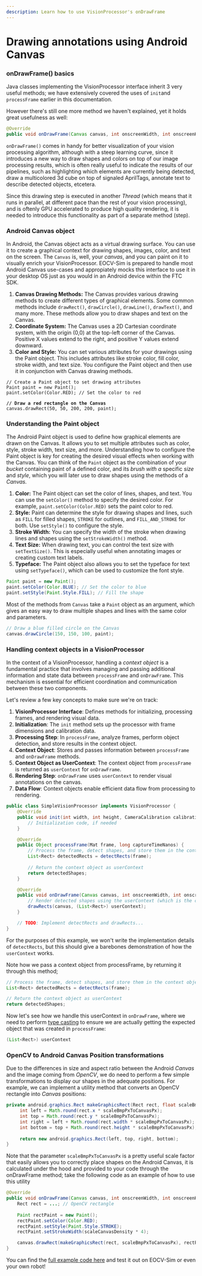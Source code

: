 ```yaml
---
description: Learn how to use VisionProcessor's onDrawFrame
---
```


# Drawing annotations using Android Canvas

### onDrawFrame() basics

Java classes implementing the VisionProcessor interface inherit 3 very useful methods; we have extensively covered the uses of `init`and `processFrame` earlier in this documentation.&#x20;

However there's still one more method we haven't explained, yet it holds great usefulness as well:

```java
@Override
public void onDrawFrame(Canvas canvas, int onscreenWidth, int onscreenHeight, float scaleBmpPxToCanvasPx, float scaleCanvasDensity, Object userContext)
```

`onDrawFrame()` comes in handy for better visualization of your vision processing algorithm, although with a steep learning curve, since it introduces a new way to draw shapes and colors on top of our image processing results, which is often really useful to indicate the results of our pipelines, such as highlighting which elements are currently being detected, draw a multicolored 3d cube on top of signaled AprilTags, annotate text to describe detected objects, etcetera.

Since this drawing step is executed in another _Thread_ (which means that it runs in parallel, at different pace than the rest of your vision processing), and is oftenly GPU accelerated to produce high quality rendering, it is needed to introduce this functionality as part of a separate method (step).

### Android Canvas object

In Android, the Canvas object acts as a virtual drawing surface. You can use it to create a graphical context for drawing shapes, images, color, and text on the screen. The `Canvas` is, well, your _canvas_, and you can paint on it to visually enrich your VisionProcessor. EOCV-Sim is prepared to handle most Android Canvas use-cases and appropiately mocks this interface to use it in your desktop OS just as you would in an Android device within the FTC SDK.

1. **Canvas Drawing Methods:** The Canvas provides various drawing methods to create different types of graphical elements. Some common methods include `drawRect()`, `drawCircle()`, `drawLine()`, `drawText()`, and many more. These methods allow you to draw shapes and text on the Canvas.
2. **Coordinate System:** The Canvas uses a 2D Cartesian coordinate system, with the origin (0,0) at the top-left corner of the Canvas. Positive X values extend to the right, and positive Y values extend downward.
3. **Color and Style:** You can set various attributes for your drawings using the Paint object. This includes attributes like stroke color, fill color, stroke width, and text size. You configure the Paint object and then use it in conjunction with Canvas drawing methods.

<pre class="language-java"><code class="lang-java">// Create a Paint object to set drawing attributes
Paint paint = new Paint();
paint.setColor(Color.RED); // Set the color to red

<strong>// Draw a red rectangle on the Canvas
</strong>canvas.drawRect(50, 50, 200, 200, paint);
</code></pre>

### Understanding the Paint object

The Android Paint object is used to define how graphical elements are drawn on the Canvas. It allows you to set multiple attributes such as color, style, stroke width, text size, and more. Understanding how to configure the Paint object is key for creating the desired visual effects when working with the Canvas. You can think of the `Paint` object as the combination of your _bucket_ containing paint of a defined color, and its _brush with a_ specific _size_ and _style_, which you will later use to draw shapes using the methods of a _Canvas._

1. **Color:** The Paint object can set the color of lines, shapes, and text. You can use the `setColor()` method to specify the desired color. For example, `paint.setColor(Color.RED)` sets the paint color to red.
2. **Style:** Paint can determine the style for drawing shapes and lines, such as `FILL` for filled shapes, `STROKE` for outlines, and `FILL_AND_STROKE` for both. Use `setStyle()` to configure the style.
3. **Stroke Width:** You can specify the width of the stroke when drawing lines and shapes using the `setStrokeWidth()` method.
4. **Text Size:** When drawing text, you can control the text size with `setTextSize()`. This is especially useful when annotating images or creating custom text labels.
5. **Typeface:** The Paint object also allows you to set the typeface for text using `setTypeface()`, which can be used to customize the font style.

```java
Paint paint = new Paint();
paint.setColor(Color.BLUE); // Set the color to blue
paint.setStyle(Paint.Style.FILL); // Fill the shape
```

Most of the methods from `Canvas` take a `Paint` object as an argument, which gives an easy way to draw multiple shapes and lines with the same color and parameters.

```java
// Draw a blue filled circle on the Canvas
canvas.drawCircle(150, 150, 100, paint);
```

### Handling context objects in a VisionProcessor

In the context of a VisionProcessor, handling a _context object_ is a fundamental practice that involves managing and passing additional information and state data between `processFrame` and `onDrawFrame`. This mechanism is essential for efficient coordination and communication between these two components.&#x20;

Let's review a few key concepts to make sure we're on track:

1. **VisionProcessor Interface**: Defines methods for initializing, processing frames, and rendering visual data.
2. **Initialization**: The `init` method sets up the processor with frame dimensions and calibration data.
3. **Processing Step**: In `processFrame`, analyze frames, perform object detection, and store results in the context object.
4. **Context Object**: Stores and passes information between `processFrame` and `onDrawFrame` methods.
5. **Context Object as UserContext**: The context object from `processFrame` is returned as `userContext` for `onDrawFrame`.
6. **Rendering Step**: `onDrawFrame` uses `userContext` to render visual annotations on the canvas.
7. **Data Flow**: Context objects enable efficient data flow from processing to rendering.

```java
public class SimpleVisionProcessor implements VisionProcessor {
    @Override
    public void init(int width, int height, CameraCalibration calibration) {
        // Initialization code, if needed
    }

    @Override
    public Object processFrame(Mat frame, long captureTimeNanos) {
        // Process the frame, detect shapes, and store them in the context object
        List<Rect> detectedRects = detectRects(frame);
        
        // Return the context object as userContext
        return detectedShapes;
    }

    @Override
    public void onDrawFrame(Canvas canvas, int onscreenWidth, int onscreenHeight, float scaleBmpPxToCanvasPx, float scaleCanvasDensity, Object userContext) {
        // Render detected shapes using the userContext (which is the context object)
        drawRects(canvas, (List<Rect>) userContext);
    }

    // TODO: Implement detectRects and drawRects...
}
```

For the purposes of this example, we won't write the implementation details of `detectRects`, but this should give a barebones demonstration of how the `userContext` works.

Note how we pass a context object from processFrame, by returning it through this method;

```java
// Process the frame, detect shapes, and store them in the context object
List<Rect> detectedRects = detectRects(frame);

// Return the context object as userContext
return detectedShapes;
```

Now let's see how we handle this userContext in `onDrawFrame`, where we need to perform [type casting](https://www.w3schools.com/java/java\_type\_casting.asp) to ensure we are actually getting the expected object that was created in `processFrame`:

```java
(List<Rect>) userContext
```

### OpenCV to Android Canvas Position transformations

Due to the differences in size and aspect ratio between the Android _Canvas_ and the image coming from _OpenCV_, we do need to perform a few simple transformations to display our shapes in the adequate positions. For example, we can implement a utility method that converts an OpenCV rectangle into _Canvas_ positions:

```java
private android.graphics.Rect makeGraphicsRect(Rect rect, float scaleBmpPxToCanvasPx) {
     int left = Math.round(rect.x * scaleBmpPxToCanvasPx);
     int top = Math.round(rect.y * scaleBmpPxToCanvasPx);
     int right = left + Math.round(rect.width * scaleBmpPxToCanvasPx);
     int bottom = top + Math.round(rect.height * scaleBmpPxToCanvasPx);
     
     return new android.graphics.Rect(left, top, right, bottom);
}
```

Note that the parameter `scaleBmpPxToCanvasPx` is a pretty useful scale factor that easily allows you to correctly place shapes on the Android Canvas, it is calculated under the hood and provided to your code through the onDrawFrame method; take the following code as an example of how to use this utility

```java
@Override
public void onDrawFrame(Canvas canvas, int onscreenWidth, int onscreenHeight, float scaleBmpPxToCanvasPx, float scaleCanvasDensity, Object userContext) {
    Rect rect = ...; // OpenCV rectangle
    
    Paint rectPaint = new Paint();
    rectPaint.setColor(Color.RED);
    rectPaint.setStyle(Paint.Style.STROKE);
    rectPaint.setStrokeWidth(scaleCanvasDensity * 4);

    canvas.drawRect(makeGraphicsRect(rect, scaleBmpPxToCanvasPx), rectPaint);
}
```

You can find the [full example code here](https://gist.github.com/serivesmejia/7185b078f2a2a21f41455b2acb80adee) and test it out on EOCV-Sim or even your own robot!
